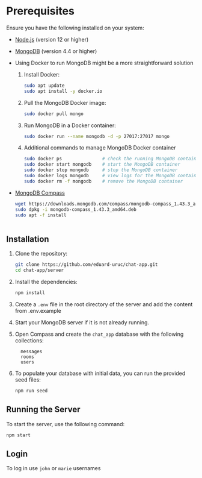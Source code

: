 # Prerequisites

Ensure you have the following installed on your system:

- [Node.js](https://nodejs.org/en/download/) (version 12 or higher)
- [MongoDB](https://docs.mongodb.com/manual/installation/) (version 4.4 or higher)

- Using Docker to run MongoDB might be a more straightforward solution
     1. Install Docker:
          ```bash
          sudo apt update
          sudo apt install -y docker.io
        
     3. Pull the MongoDB Docker image:
          ```bash
          sudo docker pull mongo
        
     4. Run MongoDB in a Docker container:
          ```bash
          sudo docker run --name mongodb -d -p 27017:27017 mongo

     5. Additional commands to manage MongoDB Docker container
          ```bash
          sudo docker ps               # check the running MongoDB container
          sudo docker start mongodb    # start the MongoDB container
          sudo docker stop mongodb     # stop the MongoDB container
          sudo docker logs mongodb     # view logs for the MongoDB container
          sudo docker rm -f mongodb    # remove the MongoDB container

 - [MongoDB Compass](https://www.mongodb.com/try/download/compass)
   ```bash
   wget https://downloads.mongodb.com/compass/mongodb-compass_1.43.3_amd64.deb  # download the MongoDB Compass .deb package:
   sudo dpkg -i mongodb-compass_1.43.3_amd64.deb                                # install the downloaded package
   sudo apt -f install                                                          # fix any dependency issues:



## Installation

1. Clone the repository:
   ```bash
   git clone https://github.com/eduard-uruc/chat-app.git
   cd chat-app/server

2. Install the dependencies:
   ```bash
   npm install

3. Create a `.env` file in the root directory of the server and add the content from .env.example

4. Start your MongoDB server if it is not already running.

5. Open Compass and create the `chat_app` database with the following collections:
   
         messages
         rooms
         users

6. To populate your database with initial data, you can run the provided seed files:
   
   ```bash
   npm run seed


## Running the Server
   To start the server, use the following command:
        
   ```bash
   npm start
   ```


## Login
To log in use `john` or `marie` usernames
